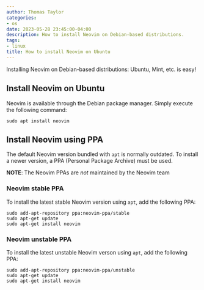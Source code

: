 ```yaml
---
author: Thomas Taylor
categories:
- os
date: 2023-05-28 23:45:00-04:00
description: How to install Neovim on Debian-based distributions.
tags:
- linux
title: How to install Neovim on Ubuntu
---
```


Installing Neovim on Debian-based distributions: Ubuntu, Mint, etc. is easy!

## Install Neovim on Ubuntu

Neovim is available through the Debian package manager. Simply execute the following command:

```shell
sudo apt install neovim
```

## Install Neovim using PPA

The default Neovim version bundled with `apt` is normally outdated. To install a newer version, a PPA (Personal Package Archive) must be used.

**NOTE**: The Neovim PPAs are _not_ maintained by the Neovim team

### Neovim stable PPA

To install the latest stable Neovim version using `apt`, add the following PPA:

```shell
sudo add-apt-repository ppa:neovim-ppa/stable
sudo apt-get update
sudo apt-get install neovim
```

### Neovim unstable PPA

To install the latest unstable Neovim verson using `apt`, add the following PPA:

```shell
sudo add-apt-repository ppa:neovim-ppa/unstable
sudo apt-get update
sudo apt-get install neovim
```